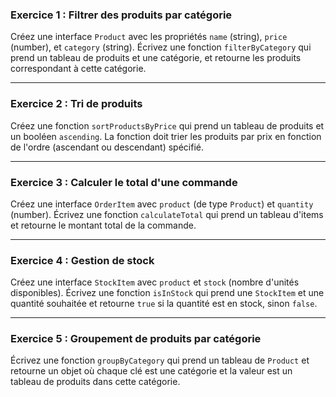 ### Exercice 1 : Filtrer des produits par catégorie
Créez une interface `Product` avec les propriétés `name` (string), `price` (number), et `category` (string). Écrivez une fonction `filterByCategory` qui prend un tableau de produits et une catégorie, et retourne les produits correspondant à cette catégorie.

---

### Exercice 2 : Tri de produits
Créez une fonction `sortProductsByPrice` qui prend un tableau de produits et un booléen `ascending`. La fonction doit trier les produits par prix en fonction de l'ordre (ascendant ou descendant) spécifié.

---

### Exercice 3 : Calculer le total d'une commande
Créez une interface `OrderItem` avec `product` (de type `Product`) et `quantity` (number). Écrivez une fonction `calculateTotal` qui prend un tableau d'items et retourne le montant total de la commande.

---

### Exercice 4 : Gestion de stock
Créez une interface `StockItem` avec `product` et `stock` (nombre d'unités disponibles). Écrivez une fonction `isInStock` qui prend une `StockItem` et une quantité souhaitée et retourne `true` si la quantité est en stock, sinon `false`.


---

### Exercice 5 : Groupement de produits par catégorie
Écrivez une fonction `groupByCategory` qui prend un tableau de `Product` et retourne un objet où chaque clé est une catégorie et la valeur est un tableau de produits dans cette catégorie.

